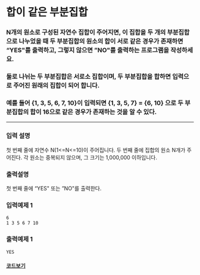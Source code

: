 # 합이 같은 부분집합

### N개의 원소로 구성된 자연수 집합이 주어지면, 이 집합을 두 개의 부분집합으로 나누었을 때 두 부분집합의 원소의 합이 서로 같은 경우가 존재하면 “YES"를 출력하고, 그렇지 않으면 ”NO"를 출력하는 프로그램을 작성하세요.

### 둘로 나뉘는 두 부분집합은 서로소 집합이며, 두 부분집합을 합하면 입력으로 주어진 원래의 집합이 되어 합니다.

### 예를 들어 {1, 3, 5, 6, 7, 10}이 입력되면 {1, 3, 5, 7} = {6, 10} 으로 두 부분집합의 합이 16으로 같은 경우가 존재하는 것을 알 수 있다.

---

### 입력 설명

첫 번째 줄에 자연수 N(1<=N<=10)이 주어집니다.
두 번째 줄에 집합의 원소 N개가 주어진다. 각 원소는 중복되지 않으며, 그 크기는 1,000,000 이하입니다.

### 출력설명

첫 번째 줄에 “YES" 또는 ”NO"를 출력한다.

### 입력예제 1

```
6
1 3 5 6 7 10
```

### 출력예제 1

```
YES
```

#### [코드보기](./solution.js)
